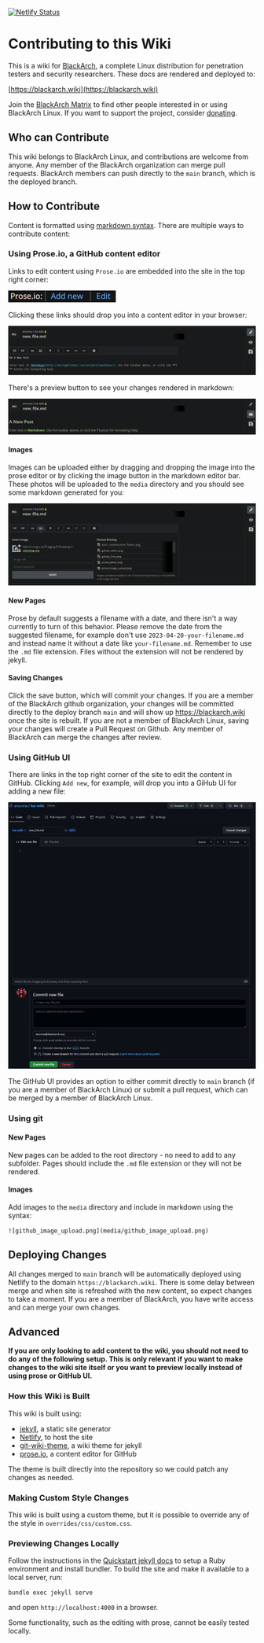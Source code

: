 [![Netlify Status](https://api.netlify.com/api/v1/badges/ebf79c32-17b8-42a8-9d8e-ccceeb40ed95/deploy-status)](https://app.netlify.com/sites/blackarch-wiki/deploys)

# Contributing to this Wiki
This is a wiki for [BlackArch](https://blackarch.org), a complete Linux distribution for penetration testers and security researchers. These docs are rendered and deployed to:

[https://blackarch.wiki](https://blackarch.wiki)

Join the [BlackArch Matrix](https://matrix.to/#/%23BlackArch:matrix.org) to find other people interested in or using BlackArch Linux. If you want to support the project, consider [donating](https://blackarch.org/donate.html).

## Who can Contribute
This wiki belongs to BlackArch Linux, and contributions are welcome from anyone. Any member of the BlackArch organization can merge pull requests. BlackArch members can push directly to the `main` branch, which is the deployed branch.

## How to Contribute
Content is formatted using [markdown syntax](https://www.markdownguide.org/basic-syntax/). There are multiple ways to contribute content:

### Using Prose.io, a GitHub content editor
Links to edit content using `Prose.io` are embedded into the site in the top right corner:

![screenshot of prose links](media/prose_links.png)

Clicking these links should drop you into a content editor in your browser:

![screenshot prose editor](media/prose_editor.png)

There's a preview button to see your changes rendered in markdown:

![screenshot prose preview](media/prose_preview.png)

#### Images
Images can be uploaded either by dragging and dropping the image into the prose editor or by clicking the image button in the markdown editor bar. These photos will be uploaded to the `media` directory and you should see some markdown generated for you:

![prose_image_upload.png](media/prose_image_upload.png)

#### New Pages
Prose by default suggests a filename with a date, and there isn't a way currently to turn of this behavior. Please remove the date from the suggested filename, for example don't use `2023-04-20-your-filename.md` and instead name it without a date like `your-filename.md`. Remember to use the `.md` file extension. Files without the extension will not be rendered by jekyll.

#### Saving Changes
Click the save button, which will commit your changes. If you are a member of the BlackArch github organization, your changes will be committed directly to the deploy branch `main` and will show up https://blackarch.wiki once the site is rebuilt. If you are not a member of BlackArch Linux, saving your changes will create a Pull Request on Github. Any member of BlackArch can merge the changes after review.

### Using GitHub UI
There are links in the top right corner of the site to edit the content in GitHub. Clicking `Add new`, for example, will drop you into a GiHub UI for adding a new file:

![screenshot github editor](media/github_editor.png)


The GitHub UI provides an option to either commit directly to `main` branch (if you are a member of BlackArch Linux) or submit a pull request, which can be merged by a member of BlackArch Linux.

### Using git

#### New Pages
New pages can be added to the root directory - no need to add to any subfolder. Pages should include the `.md` file extension or they will not be rendered.

#### Images
Add images to the `media` directory and include in markdown using the syntax:

```
![github_image_upload.png](media/github_image_upload.png)
```

## Deploying Changes
All changes merged to `main` branch will be automatically deployed using Netlify to the domain `https://blackarch.wiki`. There is some delay between merge and when site is refreshed with the new content, so expect changes to take a moment. If you are a member of BlackArch, you have write access and can merge your own changes.

## Advanced
**If you are only looking to add content to the wiki, you should not need to do any of the following setup. This is only relevant if you want to make changes to the wiki site itself or you want to preview locally instead of using prose or GitHub UI.**

### How this Wiki is Built

This wiki is built using:
- [jekyll](https://jekyllrb.com/docs/), a static site generator
- [Netlify](https://www.netlify.com), to host the site
- [git-wiki-theme](https://github.com/Drassil/git-wiki-theme), a wiki theme for jekyll
- [prose.io](https://github.com/prose/prose), a content editor for GitHub

The theme is built directly into the repository so we could patch any changes as needed.

### Making Custom Style Changes
This wiki is built using a custom theme, but it is possible to override any of the style in `overrides/css/custom.css`.

### Previewing Changes Locally
Follow the instructions in the [Quickstart jekyll docs](https://jekyllrb.com/docs/) to setup a Ruby environment and install bundler.  To build the site and make it available to a local server, run:

```
bundle exec jekyll serve
```

and open `http://localhost:4000` in a browser.

Some functionality, such as the editing with prose, cannot be easily tested locally.

